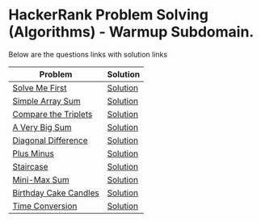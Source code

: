 # HackerRank Problem Solving (Algorithms) - Warmup Subdomain.

Below are the questions links with solution links


|Problem |Solution|
|--------------|--------|
|[Solve Me First](https://www.hackerrank.com/challenges/solve-me-first)|[Solution]()|
|[Simple Array Sum](https://www.hackerrank.com/challenges/simple-array-sum)|[Solution]()|
|[Compare the Triplets](https://www.hackerrank.com/challenges/compare-the-triplets)|[Solution]()|
|[A Very Big Sum](https://www.hackerrank.com/challenges/a-very-big-sum)|[Solution]()|
|[Diagonal Difference](https://www.hackerrank.com/challenges/diagonal-difference)|[Solution]()|
|[Plus Minus](https://www.hackerrank.com/challenges/plus-minus)|[Solution]()|
|[Staircase](https://www.hackerrank.com/challenges/staircase)|[Solution]()|
|[Mini-Max Sum](https://www.hackerrank.com/challenges/mini-max-sum)|[Solution]()|
|[Birthday Cake Candles](https://www.hackerrank.com/challenges/birthday-cake-candles)|[Solution]()|
|[Time Conversion](https://www.hackerrank.com/challenges/time-conversion)|[Solution]()|

